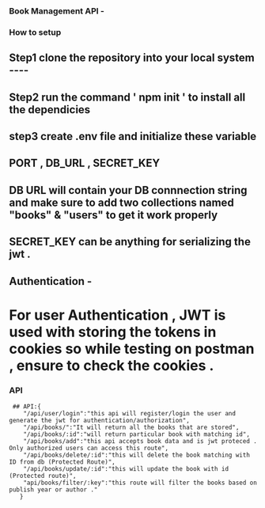 ### Book Management API -  

### How to setup   
 ## Step1 clone the repository into your local system ----    
 ## Step2 run the command ' npm init ' to install all the dependicies  
 ## step3 create .env file and initialize these variable     
 ## PORT , DB_URL , SECRET_KEY   
 ## DB URL will contain your DB connnection string and make sure to add two collections named "books" & "users" to get it work properly  
 ## SECRET_KEY can be anything for serializing the jwt .  


 ## Authentication -   
 # For user Authentication , JWT is used with storing the tokens in cookies so while testing on postman , ensure to check the cookies .  

### API  
     ## API:{  
        "/api/user/login":"this api will register/login the user and generate the jwt for authentication/authorization",  
        "/api/books/":"It will return all the books that are stored",  
        "/api/books/:id":"will return particular book with matching id",  
        "/api/books/add":"this api accepts book data and is jwt proteced . Only authorized users can access this route",  
        "/api/books/delete/:id":"this will delete the book matching with ID from db (Protected Route)",  
        "/api/books/update/:id":"this will update the book with id (Protected route)",  
        "api/books/filter/:key":"this route will filter the books based on publish year or author ."  
       }
